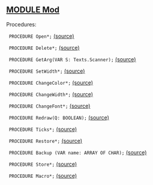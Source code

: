 
## [MODULE Mod](https://github.com/io-core/Mod/blob/main/Mod.Mod)

Procedures:


<code>  PROCEDURE Open*;</code> [(source)](https://github.com/io-core/Mod/blob/main/Mod.Mod#L15)


<code>  PROCEDURE Delete*;</code> [(source)](https://github.com/io-core/Mod/blob/main/Mod.Mod#L36)


<code>  PROCEDURE GetArg(VAR S: Texts.Scanner);</code> [(source)](https://github.com/io-core/Mod/blob/main/Mod.Mod#L45)


<code>  PROCEDURE SetWidth*;</code> [(source)](https://github.com/io-core/Mod/blob/main/Mod.Mod#L54)


<code>  PROCEDURE ChangeColor*;</code> [(source)](https://github.com/io-core/Mod/blob/main/Mod.Mod#L60)


<code>  PROCEDURE ChangeWidth*;</code> [(source)](https://github.com/io-core/Mod/blob/main/Mod.Mod#L68)


<code>  PROCEDURE ChangeFont*;</code> [(source)](https://github.com/io-core/Mod/blob/main/Mod.Mod#L76)


<code>  PROCEDURE Redraw(Q: BOOLEAN);</code> [(source)](https://github.com/io-core/Mod/blob/main/Mod.Mod#L85)


<code>  PROCEDURE Ticks*;</code> [(source)](https://github.com/io-core/Mod/blob/main/Mod.Mod#L96)


<code>  PROCEDURE Restore*;</code> [(source)](https://github.com/io-core/Mod/blob/main/Mod.Mod#L100)


<code>  PROCEDURE Backup (VAR name: ARRAY OF CHAR);</code> [(source)](https://github.com/io-core/Mod/blob/main/Mod.Mod#L104)


<code>  PROCEDURE Store*;</code> [(source)](https://github.com/io-core/Mod/blob/main/Mod.Mod#L115)


<code>  PROCEDURE Macro*;</code> [(source)](https://github.com/io-core/Mod/blob/main/Mod.Mod#L142)

